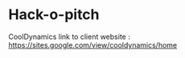 # Hack-o-pitch
CoolDynamics
link to client website : https://sites.google.com/view/cooldynamics/home
